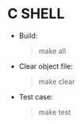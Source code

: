
# C SHELL

* Build:
    > make all

* Clear object file:
    > make clear

* Test case:
    > make test

